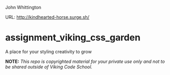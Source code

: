 John Whittington

URL: http://kindhearted-horse.surge.sh/

assignment_viking_css_garden
============================

A place for your styling creativity to grow


**NOTE:** *This repo is copyrighted material for your private use only and not to be shared outside of Viking Code School.*

